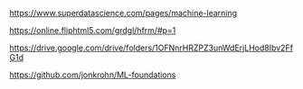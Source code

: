 https://www.superdatascience.com/pages/machine-learning

https://online.fliphtml5.com/grdgl/hfrm/#p=1

https://drive.google.com/drive/folders/1OFNnrHRZPZ3unWdErjLHod8Ibv2FfG1d

https://github.com/jonkrohn/ML-foundations